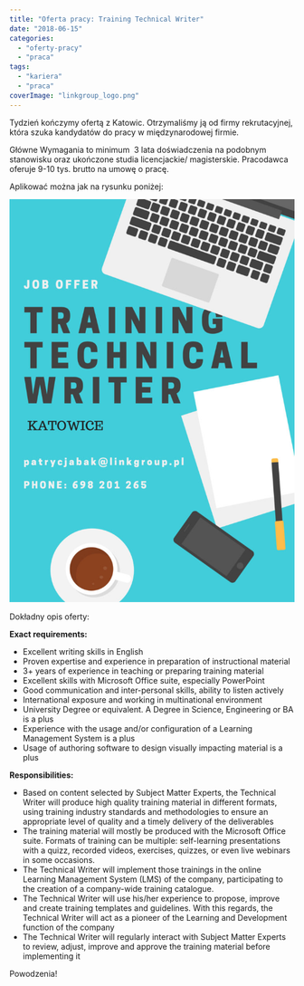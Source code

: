 ```yaml
---
title: "Oferta pracy: Training Technical Writer"
date: "2018-06-15"
categories: 
  - "oferty-pracy"
  - "praca"
tags: 
  - "kariera"
  - "praca"
coverImage: "linkgroup_logo.png"
---
```


Tydzień kończymy ofertą z Katowic. Otrzymaliśmy ją od firmy rekrutacyjnej, która szuka kandydatów do pracy w międzynarodowej firmie.

Główne Wymagania to minimum  3 lata doświadczenia na podobnym stanowisku oraz ukończone studia licencjackie/ magisterskie. Pracodawca oferuje 9-10 tys. brutto na umowę o pracę.

Aplikować można jak na rysunku poniżej:

![](images/Job-Offer-724x1024.jpg)

Dokładny opis oferty:

**Exact requirements:**

- Excellent writing skills in English
- Proven expertise and experience in preparation of instructional material
- 3+ years of experience in teaching or preparing training material
- Excellent skills with Microsoft Office suite, especially PowerPoint
- Good communication and inter-personal skills, ability to listen actively
- International exposure and working in multinational environment
- University Degree or equivalent. A Degree in Science, Engineering or BA is a plus
- Experience with the usage and/or configuration of a Learning Management System is a plus
- Usage of authoring software to design visually impacting material is a plus

**Responsibilities:**

- Based on content selected by Subject Matter Experts, the Technical Writer will produce high quality training material in different formats, using training industry standards and methodologies to ensure an appropriate level of quality and a timely delivery of the deliverables
- The training material will mostly be produced with the Microsoft Office suite. Formats of training can be multiple: self-learning presentations with a quizz, recorded videos, exercises, quizzes, or even live webinars in some occasions.
- The Technical Writer will implement those trainings in the online Learning Management System (LMS) of the company, participating to the creation of a company-wide training catalogue.
- The Technical Writer will use his/her experience to propose, improve and create training templates and guidelines. With this regards, the Technical Writer will act as a pioneer of the Learning and Development function of the company
- The Technical Writer will regularly interact with Subject Matter Experts to review, adjust, improve and approve the training material before implementing it

Powodzenia!
